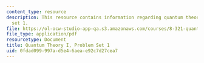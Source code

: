 ```yaml
---
content_type: resource
description: This resource contains information regarding quantum theory I, problem
  set 1.
file: https://ol-ocw-studio-app-qa.s3.amazonaws.com/courses/8-321-quantum-theory-i-fall-2017/0fdad099997ad5e46aeae92c7d27cea7_MIT8_321F17_Pset1.pdf
file_type: application/pdf
resourcetype: Document
title: Quantum Theory I, Problem Set 1
uid: 0fdad099-997a-d5e4-6aea-e92c7d27cea7
---
```

